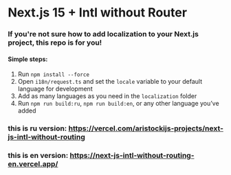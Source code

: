 # Next.js 15 + Intl without Router

### If you're not sure how to add localization to your Next.js project, this repo is for you!

#### Simple steps:

1) Run `npm install --force`
2) Open `i18n/request.ts` and set the `locale` variable to your default language for development
3) Add as many languages as you need in the `localization` folder  
4) Run `npm run build:ru`, `npm run build:en`, or any other language you’ve added


### this is ru version: https://vercel.com/aristockijs-projects/next-js-intl-without-routing
### this is en version: https://next-js-intl-without-routing-en.vercel.app/
